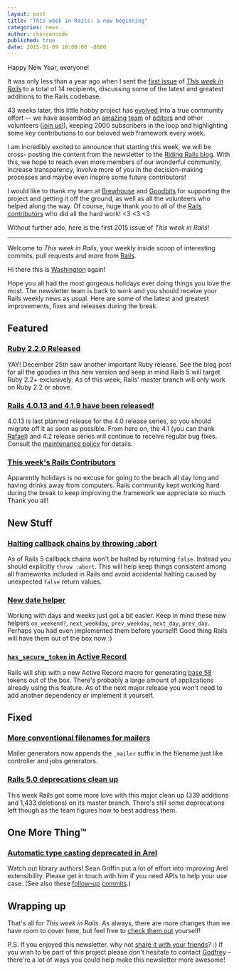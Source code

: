 ```yaml
---
layout: post
title: "This week in Rails: a new beginning"
categories: news
author: chancancode
published: true
date: 2015-01-09 18:00:00 -0800
---
```


Happy New Year, everyone!

It was only less than a year ago when I sent the [first issue][first-issue] of
[*This week in Rails*][subscribe] to a total of 14 recipients, discussing some
of the latest and greatest additions to the Rails codebase.

43 weeks later, this little hobby project has [evolved][backstory] into a true
community effort –- we have assembled an [amazing][kasper] [team][greg] of
[editors][washington] and other volunteers ([join us!][godfrey-email]), keeping
2000 subscribers in the loop and highlighting some key contributions to our
beloved web framework every week.

I am incredibly excited to announce that starting this week, we will be cross-
posting the content from the newsletter to the [Riding Rails blog][blog]. With
this, we hope to reach even more members of our wonderful community, increase
transparency, involve more of you in the decision-making processes and maybe
even inspire some future contributors!

I would like to thank my team at [Brewhouse][brewhouse] and [Goodbits][goodbits]
for supporting the project and getting it off the ground, as well as all the
volunteers who helped along the way. Of course, huge thank you to all of the
[Rails contributors][contributors] who did all the hard work! <3 <3 <3

Without further ado, here is the first 2015 issue of *This week in Rails*!

* * *

Welcome to _This week in Rails_, your weekly inside scoop of interesting commits, pull requests and more from [Rails](https://github.com/rails/rails).

Hi there this is [Washington](https://twitter.com/huoxito) again!

Hope you all had the most gorgeous holidays ever doing things you love the most. The newsletter team is back to work and you should receive your Rails weekly news as usual. Here are some of the latest and greatest improvements, fixes and releases during the break.

## Featured

### [Ruby 2.2.0 Released](https://www.ruby-lang.org/en/news/2014/12/25/ruby-2-2-0-released/)

YAY! December 25th saw another important Ruby release. See the blog post for all the goodies in this new version and keep in mind Rails 5 will target Ruby 2.2+ exclusively. As of this week, Rails' master branch will only work on Ruby 2.2 or above.

### [Rails 4.0.13 and 4.1.9 have been released!](http://weblog.rubyonrails.org/2015/1/6/Rails-4-1-9-and-4-0-13-have-been-released/)

4.0.13 is last planned release for the 4.0 release series, so you should migrate off it as soon as possible. From here on, the 4.1 (you can thank [Rafael](https://github.com/rafaelfranca)) and 4.2 release series will continue to receive regular bug fixes. Consult the [maintenance policy](http://guides.rubyonrails.org/maintenance_policy.html) for details.

### [This week's Rails Contributors](http://contributors.rubyonrails.org/contributors/in-time-window/this-week)

Apparently holidays is no excuse for going to the beach all day long and having drinks away from computers. Rails community kept working hard during the break to keep improving the framework we appreciate so much. Thank you all!

## New Stuff

### [Halting callback chains by throwing :abort](https://github.com/rails/rails/pull/17227)

As of Rails 5 callback chains won't be halted by returning `false`. Instead you should explicitly `throw :abort`. This will help keep things consistent among all frameworks included in Rails and avoid accidental halting caused by unexpected `false` return values.

### [New date helper](https://github.com/rails/rails/pull/18335)

Working with days and weeks just got a bit easier. Keep in mind these new helpers `on_weekend?`, `next_weekday`, `prev_weekday`, `next_day`, `prev_day`. Perhaps you had even implemented them before yourself! Good thing Rails will have them out of the box now :)

### [`has_secure_token` in Active Record](https://github.com/rails/rails/pull/18217)

Rails will ship with a new Active Record macro for generating [base 58](https://github.com/rails/rails/pull/18347) tokens out of the box. There's probably a large amount of applications already using this feature. As of the next major release you won't need to add another dependency or implement it yourself.

## Fixed

### [More conventional filenames for mailers](https://github.com/rails/rails/pull/18074)

Mailer generators now appends the `_mailer` suffix in the filename just like controller and jobs generators.

### [Rails 5.0 deprecations clean up](https://github.com/rails/rails/pull/18325)

This week Rails got some more love with this major clean up (339 additions and 1,433 deletions) on its master branch. There's still some deprecations left though as the team figures how to best address them.

## One More Thing™

### [Automatic type casting deprecated in Arel](https://twitter.com/sgrif/status/548645759856300033)

Watch out library authors! Sean Griffin put a lot of effort into improving Arel extensibility. Please get in touch with him if you need APIs to help your use case. (See also these [follow-up](https://github.com/rails/arel/commit/6160bfbda1d1781c3b08a33ec4955f170e95be11) [commits](https://github.com/rails/rails/compare/266ff700011d...f916aa247bdd).)

## Wrapping up

That's all for _This week in Rails_. As always, there are more changes than we have room to cover here, but feel free to [check them out](https://github.com/rails/rails) yourself!

P.S. If you enjoyed this newsletter, why not [share it with your friends](http://rails-weekly.goodbits.io)? :) If you wish to be part of this project please don't hesitate to contact [Godfrey](mailto:godfrey@brewhouse.io) – there're a lot of ways you could help make this newsletter more awesome!

[first-issue]: http://us3.campaign-archive1.com/?u=2721e27ce456363785acc5405&id=d1b48a0b9d
[subscribe]: http://rails-weekly.goodbits.io
[backstory]: http://brewhouse.io/blog/2014/04/24/this-week-in-rails-the-backstory.html
[kasper]: https://twitter.com/kaspth
[greg]: https://twitter.com/gregmolnar
[washington]: https://twitter.com/huoxito
[godfrey-email]: mailto:godfrey@brewhouse.io
[blog]: http://weblog.rubyonrails.org
[brewhouse]: http://brewhouse.io
[goodbits]: http://goodbits.io
[contributors]: http://contributors.rubyonrails.org

